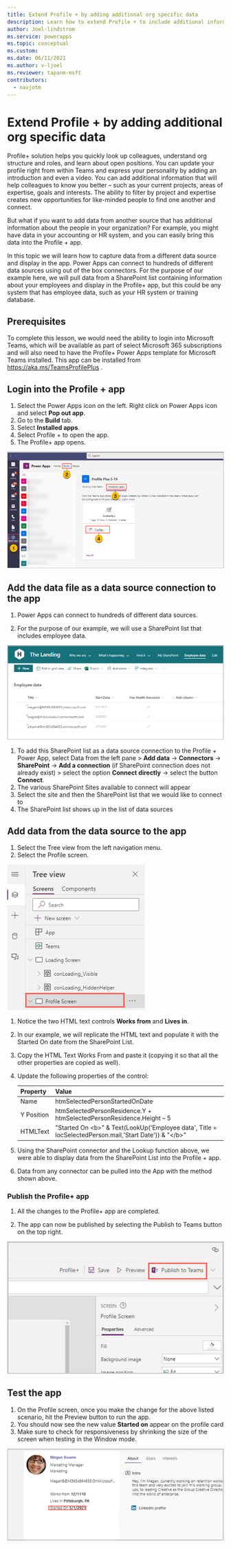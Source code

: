 ```yaml
---
title: Extend Profile + by adding additional org specific data
description: Learn how to extend Profile + to include additional information from your company.
author: Joel-lindstrom
ms.service: powerapps
ms.topic: conceptual
ms.custom: 
ms.date: 06/11/2021
ms.author: v-ljoel
ms.reviewer: tapanm-msft
contributors:
  - navjotm
---
```

# Extend Profile + by adding additional org specific data

Profile+ solution helps you quickly look up colleagues, understand org structure and roles, and learn about open positions. You can update your profile right from within Teams and express your personality by adding an introduction and even a video. You can add additional information that will help colleagues to know you better – such as your current projects, areas of expertise, goals and interests. The ability to filter by project and expertise creates new opportunities for like-minded people to find one another and connect.

But what if you want to add data from another source that has additional information about the people in your organization? For example, you might have data in your accounting or HR system, and you can easily bring this data into the Profile + app.

In this topic we will learn how to capture data from a different data source and display in the app. Power Apps can connect to hundreds of different data sources using out of the box connectors. For the purpose of our example here, we will pull data from a SharePoint list containing information about your employees and display in the Profile+ app, but this could be any system that has employee data, such as your HR system or training database.

## Prerequisites

To complete this lesson, we would need the ability to login into Microsoft Teams, which will be available as part of select Microsoft 365 subscriptions and will also need to have the Profile+ Power Apps template for Microsoft Teams installed. This app can be installed from https://aka.ms/TeamsProfilePlus .

## Login into the Profile + app

1.  Select the Power Apps icon on the left. Right click on Power Apps icon and select **Pop out app**.
2.  Go to the **Build** tab.
3.  Select **Installed apps**. 
4.  Select Profile + to open the app.
5.  The Profile+ app opens.

![Opening Profile +](media/profile-plus-org-specific/profile-tile.png "Opening Profile +")

## Add the data file as a data source connection to the app

1.  Power Apps can connect to hundreds of different data sources.

2.  For the purpose of our example, we will use a SharePoint list that includes employee data.

![SharePoint list](media/profile-plus-org-specific/sharepoint-site.png "SharePoint list")

1.  To add this SharePoint list as a data source connection to the Profile + Power App, select Data from the left pane > **Add data** -> **Connectors** -> **SharePoint** -> **Add a connection** (if SharePoint connection  does not already exist) > select the option **Connect directly** -> select the button **Connect**.
2.  The various SharePoint Sites available to connect will appear
3.  Select the site and then the SharePoint list that we would like to connect to
4.  The SharePoint list shows up in the list of data sources



## Add data from the data source to the app

1.  Select the Tree view from the left navigation menu.
2.  Select the Profile screen.

![Profile screen](media/profile-plus-org-specific/profile-screen.png "Profile screen")

1. Notice the two HTML text controls **Works from**  and **Lives in**. 

2. In our example, we will replicate the HTML text and populate it with the Started On date from the SharePoint List.

3. Copy the HTML Text Works From and paste it (copying it so that all the other properties are copied as well).

4. Update the following properties of the control:

   | Property   | Value                                                        |
   | ---------- | ------------------------------------------------------------ |
   | Name       | htmSelectedPersonStartedOnDate                               |
   | Y Position | htmSelectedPersonResidence.Y + htmSelectedPersonResidence.Height – 5 |
   | HTMLText | "Started On \<b\>" & Text(LookUp('Employee data', Title = locSelectedPerson.mail,'Start Date')) & "\</b\>" |

5. Using the SharePoint connector and the Lookup function above, we were able to display data from the SharePoint List into the Profile + app.

6. Data from any connector can be pulled into the App with the method shown above.



### Publish the Profile+ app

1.  All the changes to the Profile+ app are completed.

2.  The app can now be published by selecting the Publish to Teams button on the top right.

![Publish the app](media/profile-plus-org-specific/publish-to-teams.png "Publish the app")

## Test the app

1.  On the Profile screen, once you make the change for the above listed scenario, hit the Preview button to run the app.
2.  You should now see the new value **Started on** appear on the profile card
3.  Make sure to check for responsiveness by shrinking the size of the screen when testing in the Window mode.

![Started on](media/profile-plus-org-specific/after.png "Started on")
